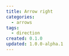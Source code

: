 ```yaml
---
title: Arrow right
categories:
  - arrows
tags:
  - direction
created: 0.1.0
updated: 1.0.0-alpha.1
---
```

